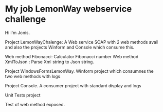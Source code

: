 # My job LemonWay webservice challenge

Hi i'm Jonis.


Project LemonWayChalenge:
A Web service SOAP with 2 web methods avail and also the projects Winform and Console which consume this. 

Web method Fibonacci:  Calculator Fibonacci number
Web method XmlToJson : Parse  Xml string to Json string.

Project WindowsFormsLemonWay.
Winform project which consumnes the two web methods with logs

Project Console.
A consumer project with standard display and logs

Unit Tests project

Test of web method exposed.


